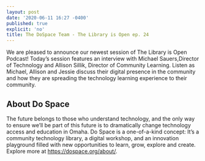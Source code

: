 ```yaml
---
layout: post
date: '2020-06-11 16:27 -0400'
published: true
explicit: 'no'
title: The DoSpace Team - The Library is Open ep. 24
---
```

We are pleased to announce our newest session of The Library is Open Podcast! Today’s session features an interview with Michael Sauers,Director of Technology and Allison Sillik,
Director of Community Learning. Listen as Michael, Allison and Jessie discuss their digital presence in the community and how they are spreading the technology learning experience to their community. 

## About Do Space

The future belongs to those who understand technology, and the only way to ensure we’ll be part of this future is to dramatically change technology access and education in Omaha. Do Space is a one-of-a-kind concept: It’s a community technology library, a digital workshop, and an innovation playground filled with new opportunities to learn, grow, explore and create. Explore more at https://dospace.org/about/.

